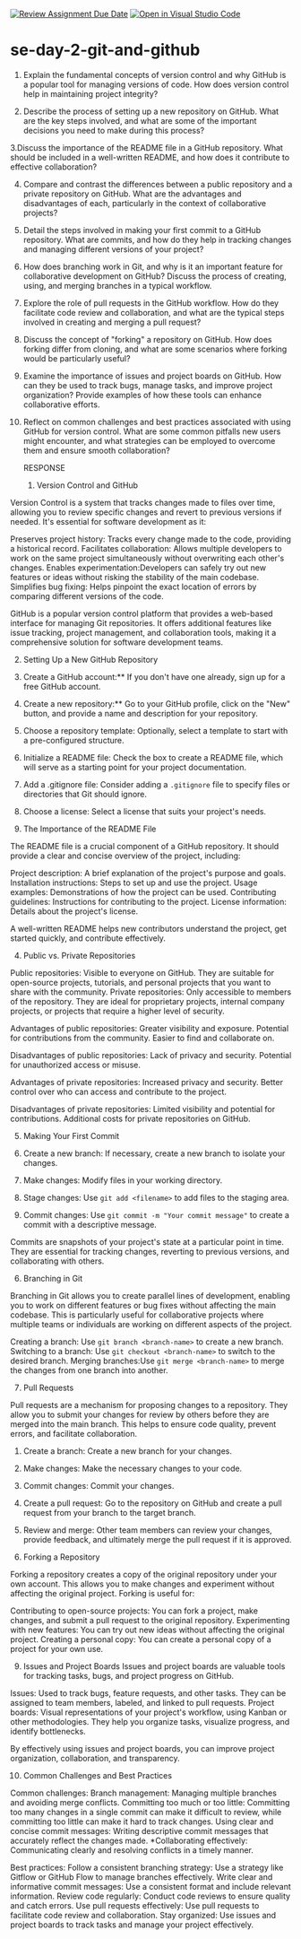 [![Review Assignment Due Date](https://classroom.github.com/assets/deadline-readme-button-22041afd0340ce965d47ae6ef1cefeee28c7c493a6346c4f15d667ab976d596c.svg)](https://classroom.github.com/a/8wgCKhpZ)
[![Open in Visual Studio Code](https://classroom.github.com/assets/open-in-vscode-2e0aaae1b6195c2367325f4f02e2d04e9abb55f0b24a779b69b11b9e10269abc.svg)](https://classroom.github.com/online_ide?assignment_repo_id=15595051&assignment_repo_type=AssignmentRepo)
# se-day-2-git-and-github
1. Explain the fundamental concepts of version control and why GitHub is a popular tool for managing versions of code. How does version control help in maintaining project integrity?

2. Describe the process of setting up a new repository on GitHub. What are the key steps involved, and what are some of the important decisions you need to make during this process?

3.Discuss the importance of the README file in a GitHub repository. What should be included in a well-written README, and how does it contribute to effective collaboration?

4. Compare and contrast the differences between a public repository and a private repository on GitHub. What are the advantages and disadvantages of each, particularly in the context of collaborative projects?

5. Detail the steps involved in making your first commit to a GitHub repository. What are commits, and how do they help in tracking changes and managing different versions of your project?

6. How does branching work in Git, and why is it an important feature for collaborative development on GitHub? Discuss the process of creating, using, and merging branches in a typical workflow.

7. Explore the role of pull requests in the GitHub workflow. How do they facilitate code review and collaboration, and what are the typical steps involved in creating and merging a pull request?

8. Discuss the concept of "forking" a repository on GitHub. How does forking differ from cloning, and what are some scenarios where forking would be particularly useful?

9. Examine the importance of issues and project boards on GitHub. How can they be used to track bugs, manage tasks, and improve project organization? Provide examples of how these tools can enhance collaborative efforts.

10. Reflect on common challenges and best practices associated with using GitHub for version control. What are some common pitfalls new users might encounter, and what strategies can be employed to overcome them and ensure smooth collaboration?


     RESPONSE
    1. Version Control and GitHub

Version Control is a system that tracks changes made to files over time, allowing you to review specific changes and revert to previous versions if needed. It's essential for software development as it:

Preserves project history: Tracks every change made to the code, providing a historical record.
Facilitates collaboration: Allows multiple developers to work on the same project simultaneously without overwriting each other's changes.
Enables experimentation:Developers can safely try out new features or ideas without risking the stability of the main codebase.
Simplifies bug fixing: Helps pinpoint the exact location of errors by comparing different versions of the code.

GitHub is a popular version control platform that provides a web-based interface for managing Git repositories. It offers additional features like issue tracking, project management, and collaboration tools, making it a comprehensive solution for software development teams.

 2. Setting Up a New GitHub Repository

1. Create a GitHub account:** If you don't have one already, sign up for a free GitHub account.
2. Create a new repository:** Go to your GitHub profile, click on the "New" button, and provide a name and description for your repository.
3. Choose a repository template: Optionally, select a template to start with a pre-configured structure.
4. Initialize a README file: Check the box to create a README file, which will serve as a starting point for your project documentation.
5. Add a .gitignore file: Consider adding a `.gitignore` file to specify files or directories that Git should ignore.
6. Choose a license: Select a license that suits your project's needs.

 3. The Importance of the README File

The README file is a crucial component of a GitHub repository. It should provide a clear and concise overview of the project, including:

Project description: A brief explanation of the project's purpose and goals.
  Installation instructions: Steps to set up and use the project.
  Usage examples: Demonstrations of how the project can be used.
  Contributing guidelines: Instructions for contributing to the project.
  License information: Details about the project's license.

A well-written README helps new contributors understand the project, get started quickly, and contribute effectively.

 4. Public vs. Private Repositories

Public repositories: Visible to everyone on GitHub. They are suitable for open-source projects, tutorials, and personal projects that you want to share with the community.
Private repositories: Only accessible to members of the repository. They are ideal for proprietary projects, internal company projects, or projects that require a higher level of security.

Advantages of public repositories:
 Greater visibility and exposure.
Potential for contributions from the community.
 Easier to find and collaborate on.

Disadvantages of public repositories:
Lack of privacy and security.
 Potential for unauthorized access or misuse.

Advantages of private repositories:
Increased privacy and security.
 Better control over who can access and contribute to the project.

Disadvantages of private repositories:
Limited visibility and potential for contributions.
 Additional costs for private repositories on GitHub.

 5. Making Your First Commit

1. Create a new branch: If necessary, create a new branch to isolate your changes.
2. Make changes: Modify files in your working directory.
3. Stage changes: Use `git add <filename>` to add files to the staging area.
4. Commit changes: Use `git commit -m "Your commit message"` to create a commit with a descriptive message.

Commits are snapshots of your project's state at a particular point in time. They are essential for tracking changes, reverting to previous versions, and collaborating with others.

 6. Branching in Git

Branching in Git allows you to create parallel lines of development, enabling you to work on different features or bug fixes without affecting the main codebase. This is particularly useful for collaborative projects where multiple teams or individuals are working on different aspects of the project.

Creating a branch: Use `git branch <branch-name>` to create a new branch.
  Switching to a branch: Use `git checkout <branch-name>` to switch to the desired branch.
  Merging branches:Use `git merge <branch-name>` to merge the changes from one branch into another.

 7. Pull Requests

Pull requests are a mechanism for proposing changes to a repository. They allow you to submit your changes for review by others before they are merged into the main branch. This helps to ensure code quality, prevent errors, and facilitate collaboration.

1. Create a branch: Create a new branch for your changes.
2. Make changes: Make the necessary changes to your code.
3. Commit changes: Commit your changes.
4. Create a pull request: Go to the repository on GitHub and create a pull request from your branch to the target branch.
5. Review and merge: Other team members can review your changes, provide feedback, and ultimately merge the pull request if it is approved.

 8. Forking a Repository

Forking a repository creates a copy of the original repository under your own account. This allows you to make changes and experiment without affecting the original project. Forking is useful for:

Contributing to open-source projects: You can fork a project, make changes, and submit a pull request to the original repository.
Experimenting with new features: You can try out new ideas without affecting the original project.
Creating a personal copy: You can create a personal copy of a project for your own use.

 9. Issues and Project Boards
Issues and project boards are valuable tools for tracking tasks, bugs, and project progress on GitHub.

Issues: Used to track bugs, feature requests, and other tasks. They can be assigned to team members, labeled, and linked to pull requests.
Project boards: Visual representations of your project's workflow, using Kanban or other methodologies. They help you organize tasks, visualize progress, and identify bottlenecks.

By effectively using issues and project boards, you can improve project organization, collaboration, and transparency.

 10. Common Challenges and Best Practices

Common challenges:
    Branch management: Managing multiple branches and avoiding merge conflicts.
    Committing too much or too little: Committing too many changes in a single commit can make it difficult to review, while committing too little can make it hard to track changes.
    Using clear and concise commit messages: Writing descriptive commit messages that accurately reflect the changes made.
    *Collaborating effectively: Communicating clearly and resolving conflicts in a timely manner.

Best practices:
    Follow a consistent branching strategy: Use a strategy like Gitflow or GitHub Flow to manage branches effectively.
    Write clear and informative commit messages: Use a consistent format and include relevant information.
    Review code regularly: Conduct code reviews to ensure quality and catch errors.
    Use pull requests effectively: Use pull requests to facilitate code review and collaboration.
    Stay organized: Use issues and project boards to track tasks and manage your project effectively.

